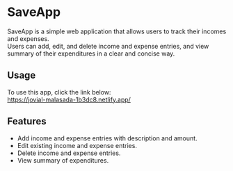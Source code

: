 # SaveApp
SaveApp is a simple web application that allows users to track their incomes and expenses.\
Users can add, edit, and delete income and expense entries, and view summary of their expenditures in a clear and concise way.

## Usage
To use this app, click the link below:\
https://jovial-malasada-1b3dc8.netlify.app/

## Features
- Add income and expense entries with description and amount.
- Edit existing income and expense entries.
- Delete income and expense entries.
- View summary of expenditures.
